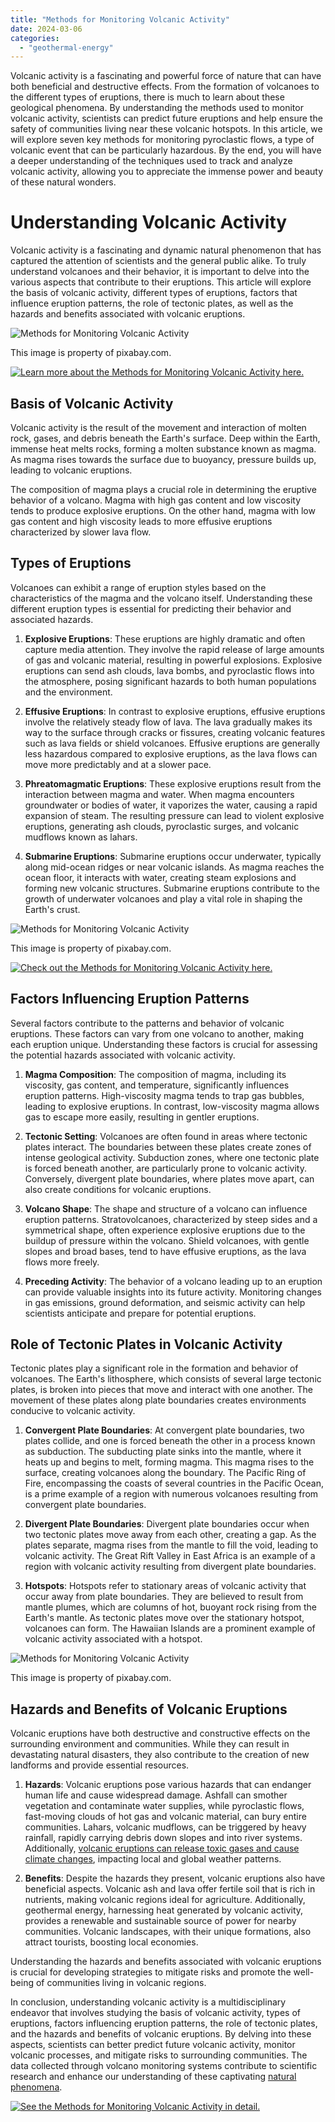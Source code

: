 ```yaml
---
title: "Methods for Monitoring Volcanic Activity"
date: 2024-03-06
categories: 
  - "geothermal-energy"
---
```


Volcanic activity is a fascinating and powerful force of nature that can have both beneficial and destructive effects. From the formation of volcanoes to the different types of eruptions, there is much to learn about these geological phenomena. By understanding the methods used to monitor volcanic activity, scientists can predict future eruptions and help ensure the safety of communities living near these volcanic hotspots. In this article, we will explore seven key methods for monitoring pyroclastic flows, a type of volcanic event that can be particularly hazardous. By the end, you will have a deeper understanding of the techniques used to track and analyze volcanic activity, allowing you to appreciate the immense power and beauty of these natural wonders.

# Understanding Volcanic Activity

Volcanic activity is a fascinating and dynamic natural phenomenon that has captured the attention of scientists and the general public alike. To truly understand volcanoes and their behavior, it is important to delve into the various aspects that contribute to their eruptions. This article will explore the basis of volcanic activity, different types of eruptions, factors that influence eruption patterns, the role of tectonic plates, as well as the hazards and benefits associated with volcanic eruptions.

![Methods for Monitoring Volcanic Activity](images/ge852f9d3075c6938ff8f1814408e8bf44e3c0dcf28d0c13ceb7f4f6d05e1aef8aef524a13c80af41c731ad4c3eebe37cf0556436bc2a83edd856d48b6e6cf45e_1280.jpg "Methods for Monitoring Volcanic Activity")

This image is property of pixabay.com.

[![Learn more about the Methods for Monitoring Volcanic Activity here.](images/visit-official-website-blue-grey-7-82.png "Learn more about the Methods for Monitoring Volcanic Activity here.")](https://www.hawaiitours.com/?ref=poolboy17 "Learn more about the Methods for Monitoring Volcanic Activity here.")

## Basis of Volcanic Activity

Volcanic activity is the result of the movement and interaction of molten rock, gases, and debris beneath the Earth's surface. Deep within the Earth, immense heat melts rocks, forming a molten substance known as magma. As magma rises towards the surface due to buoyancy, pressure builds up, leading to volcanic eruptions.

The composition of magma plays a crucial role in determining the eruptive behavior of a volcano. Magma with high gas content and low viscosity tends to produce explosive eruptions. On the other hand, magma with low gas content and high viscosity leads to more effusive eruptions characterized by slower lava flow.

## Types of Eruptions

Volcanoes can exhibit a range of eruption styles based on the characteristics of the magma and the volcano itself. Understanding these different eruption types is essential for predicting their behavior and associated hazards.

1. **Explosive Eruptions**: These eruptions are highly dramatic and often capture media attention. They involve the rapid release of large amounts of gas and volcanic material, resulting in powerful explosions. Explosive eruptions can send ash clouds, lava bombs, and pyroclastic flows into the atmosphere, posing significant hazards to both human populations and the environment.
    
2. **Effusive Eruptions**: In contrast to explosive eruptions, effusive eruptions involve the relatively steady flow of lava. The lava gradually makes its way to the surface through cracks or fissures, creating volcanic features such as lava fields or shield volcanoes. Effusive eruptions are generally less hazardous compared to explosive eruptions, as the lava flows can move more predictably and at a slower pace.
    
3. **Phreatomagmatic Eruptions**: These explosive eruptions result from the interaction between magma and water. When magma encounters groundwater or bodies of water, it vaporizes the water, causing a rapid expansion of steam. The resulting pressure can lead to violent explosive eruptions, generating ash clouds, pyroclastic surges, and volcanic mudflows known as lahars.
    
4. **Submarine Eruptions**: Submarine eruptions occur underwater, typically along mid-ocean ridges or near volcanic islands. As magma reaches the ocean floor, it interacts with water, creating steam explosions and forming new volcanic structures. Submarine eruptions contribute to the growth of underwater volcanoes and play a vital role in shaping the Earth's crust.
    

![Methods for Monitoring Volcanic Activity](images/gc65789a23724b66d086aa1c6d8c24e88d1daf6819c89cb044b28ff1888f95338ef6c97dce4c73f1bbf15011ff2e1f59c10a2a037803eefeb418ec882cd299b0e_1280.jpg "Methods for Monitoring Volcanic Activity")

This image is property of pixabay.com.

[![Check out the Methods for Monitoring Volcanic Activity here.](images/visit-official-website-green-18.png "Check out the Methods for Monitoring Volcanic Activity here.")](https://www.hawaiitours.com/?ref=poolboy17 "Check out the Methods for Monitoring Volcanic Activity here.")

## Factors Influencing Eruption Patterns

Several factors contribute to the patterns and behavior of volcanic eruptions. These factors can vary from one volcano to another, making each eruption unique. Understanding these factors is crucial for assessing the potential hazards associated with volcanic activity.

1. **Magma Composition**: The composition of magma, including its viscosity, gas content, and temperature, significantly influences eruption patterns. High-viscosity magma tends to trap gas bubbles, leading to explosive eruptions. In contrast, low-viscosity magma allows gas to escape more easily, resulting in gentler eruptions.
    
2. **Tectonic Setting**: Volcanoes are often found in areas where tectonic plates interact. The boundaries between these plates create zones of intense geological activity. Subduction zones, where one tectonic plate is forced beneath another, are particularly prone to volcanic activity. Conversely, divergent plate boundaries, where plates move apart, can also create conditions for volcanic eruptions.
    
3. **Volcano Shape**: The shape and structure of a volcano can influence eruption patterns. Stratovolcanoes, characterized by steep sides and a symmetrical shape, often experience explosive eruptions due to the buildup of pressure within the volcano. Shield volcanoes, with gentle slopes and broad bases, tend to have effusive eruptions, as the lava flows more freely.
    
4. **Preceding Activity**: The behavior of a volcano leading up to an eruption can provide valuable insights into its future activity. Monitoring changes in gas emissions, ground deformation, and seismic activity can help scientists anticipate and prepare for potential eruptions.
    

## Role of Tectonic Plates in Volcanic Activity

Tectonic plates play a significant role in the formation and behavior of volcanoes. The Earth's lithosphere, which consists of several large tectonic plates, is broken into pieces that move and interact with one another. The movement of these plates along plate boundaries creates environments conducive to volcanic activity.

1. **Convergent Plate Boundaries**: At convergent plate boundaries, two plates collide, and one is forced beneath the other in a process known as subduction. The subducting plate sinks into the mantle, where it heats up and begins to melt, forming magma. This magma rises to the surface, creating volcanoes along the boundary. The Pacific Ring of Fire, encompassing the coasts of several countries in the Pacific Ocean, is a prime example of a region with numerous volcanoes resulting from convergent plate boundaries.
    
2. **Divergent Plate Boundaries**: Divergent plate boundaries occur when two tectonic plates move away from each other, creating a gap. As the plates separate, magma rises from the mantle to fill the void, leading to volcanic activity. The Great Rift Valley in East Africa is an example of a region with volcanic activity resulting from divergent plate boundaries.
    
3. **Hotspots**: Hotspots refer to stationary areas of volcanic activity that occur away from plate boundaries. They are believed to result from mantle plumes, which are columns of hot, buoyant rock rising from the Earth's mantle. As tectonic plates move over the stationary hotspot, volcanoes can form. The Hawaiian Islands are a prominent example of volcanic activity associated with a hotspot.
    

![Methods for Monitoring Volcanic Activity](images/g6073bea27219635d27dd1b5075c9a168f7ab96b4fa516a76fb6b7c73cf6fe4e3036dd4c1acad57a44d3eab660febfea4267014d9ab536f4df98f3dac6849e8f6_1280.jpg "Methods for Monitoring Volcanic Activity")

This image is property of pixabay.com.

## Hazards and Benefits of Volcanic Eruptions

Volcanic eruptions have both destructive and constructive effects on the surrounding environment and communities. While they can result in devastating natural disasters, they also contribute to the creation of new landforms and provide essential resources.

1. **Hazards**: Volcanic eruptions pose various hazards that can endanger human life and cause widespread damage. Ashfall can smother vegetation and contaminate water supplies, while pyroclastic flows, fast-moving clouds of hot gas and volcanic material, can bury entire communities. Lahars, volcanic mudflows, can be triggered by heavy rainfall, rapidly carrying debris down slopes and into river systems. Additionally, [volcanic eruptions can release toxic gases and cause climate changes](https://magmamatters.com/geothermal-energy-and-its-volcanic-origins/ "Geothermal Energy and Its Volcanic Origins"), impacting local and global weather patterns.
    
2. **Benefits**: Despite the hazards they present, volcanic eruptions also have beneficial aspects. Volcanic ash and lava offer fertile soil that is rich in nutrients, making volcanic regions ideal for agriculture. Additionally, geothermal energy, harnessing heat generated by volcanic activity, provides a renewable and sustainable source of power for nearby communities. Volcanic landscapes, with their unique formations, also attract tourists, boosting local economies.
    

Understanding the hazards and benefits associated with volcanic eruptions is crucial for developing strategies to mitigate risks and promote the well-being of communities living in volcanic regions.

In conclusion, understanding volcanic activity is a multidisciplinary endeavor that involves studying the basis of volcanic activity, types of eruptions, factors influencing eruption patterns, the role of tectonic plates, and the hazards and benefits of volcanic eruptions. By delving into these aspects, scientists can better predict future volcanic activity, monitor volcanic processes, and mitigate risks to surrounding communities. The data collected through volcano monitoring systems contribute to scientific research and enhance our understanding of these captivating [natural phenomena](https://magmamatters.com/the-art-and-science-of-volcano-monitoring/ "The Art and Science of Volcano Monitoring").

[![See the Methods for Monitoring Volcanic Activity in detail.](images/visit-official-website-blue-grey-3.png "See the Methods for Monitoring Volcanic Activity in detail.")](https://www.hawaiitours.com/?ref=poolboy17 "See the Methods for Monitoring Volcanic Activity in detail.")
